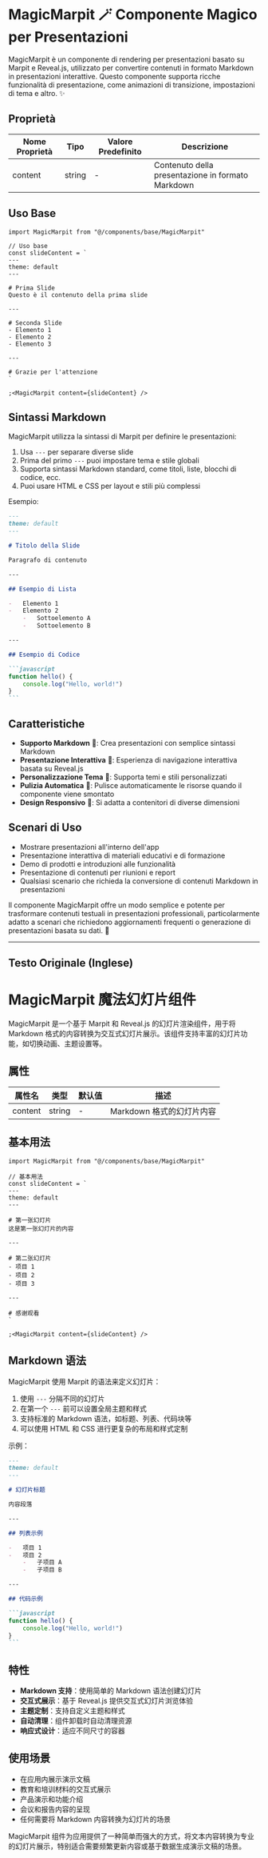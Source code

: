 # MagicMarpit 🪄 Componente Magico per Presentazioni

MagicMarpit è un componente di rendering per presentazioni basato su Marpit e Reveal.js, utilizzato per convertire contenuti in formato Markdown in presentazioni interattive. Questo componente supporta ricche funzionalità di presentazione, come animazioni di transizione, impostazioni di tema e altro. ✨

## Proprietà

| Nome Proprietà | Tipo   | Valore Predefinito | Descrizione                      |
| -------------- | ------ | ------------------ | -------------------------------- |
| content        | string | -                  | Contenuto della presentazione in formato Markdown |

## Uso Base

```tsx
import MagicMarpit from "@/components/base/MagicMarpit"

// Uso base
const slideContent = `
---
theme: default
---

# Prima Slide
Questo è il contenuto della prima slide

---

# Seconda Slide
- Elemento 1
- Elemento 2
- Elemento 3

---

# Grazie per l'attenzione
`

;<MagicMarpit content={slideContent} />
```

## Sintassi Markdown

MagicMarpit utilizza la sintassi di Marpit per definire le presentazioni:

1. Usa `---` per separare diverse slide
2. Prima del primo `---` puoi impostare tema e stile globali
3. Supporta sintassi Markdown standard, come titoli, liste, blocchi di codice, ecc.
4. Puoi usare HTML e CSS per layout e stili più complessi

Esempio:

````markdown
---
theme: default
---

# Titolo della Slide

Paragrafo di contenuto

---

## Esempio di Lista

-   Elemento 1
-   Elemento 2
    -   Sottoelemento A
    -   Sottoelemento B

---

## Esempio di Codice

```javascript
function hello() {
    console.log("Hello, world!")
}
```
````

## Caratteristiche

-   **Supporto Markdown** 📝: Crea presentazioni con semplice sintassi Markdown
-   **Presentazione Interattiva** 🎯: Esperienza di navigazione interattiva basata su Reveal.js
-   **Personalizzazione Tema** 🎨: Supporta temi e stili personalizzati
-   **Pulizia Automatica** 🧹: Pulisce automaticamente le risorse quando il componente viene smontato
-   **Design Responsivo** 📱: Si adatta a contenitori di diverse dimensioni

## Scenari di Uso

-   Mostrare presentazioni all'interno dell'app
-   Presentazione interattiva di materiali educativi e di formazione
-   Demo di prodotti e introduzioni alle funzionalità
-   Presentazione di contenuti per riunioni e report
-   Qualsiasi scenario che richieda la conversione di contenuti Markdown in presentazioni

Il componente MagicMarpit offre un modo semplice e potente per trasformare contenuti testuali in presentazioni professionali, particolarmente adatto a scenari che richiedono aggiornamenti frequenti o generazione di presentazioni basata su dati. 🚀

---

## Testo Originale (Inglese)

# MagicMarpit 魔法幻灯片组件

MagicMarpit 是一个基于 Marpit 和 Reveal.js 的幻灯片渲染组件，用于将 Markdown 格式的内容转换为交互式幻灯片展示。该组件支持丰富的幻灯片功能，如切换动画、主题设置等。

## 属性

| 属性名  | 类型   | 默认值 | 描述                      |
| ------- | ------ | ------ | ------------------------- |
| content | string | -      | Markdown 格式的幻灯片内容 |

## 基本用法

```tsx
import MagicMarpit from "@/components/base/MagicMarpit"

// 基本用法
const slideContent = `
---
theme: default
---

# 第一张幻灯片
这是第一张幻灯片的内容

---

# 第二张幻灯片
- 项目 1
- 项目 2
- 项目 3

---

# 感谢观看
`

;<MagicMarpit content={slideContent} />
```

## Markdown 语法

MagicMarpit 使用 Marpit 的语法来定义幻灯片：

1. 使用 `---` 分隔不同的幻灯片
2. 在第一个 `---` 前可以设置全局主题和样式
3. 支持标准的 Markdown 语法，如标题、列表、代码块等
4. 可以使用 HTML 和 CSS 进行更复杂的布局和样式定制

示例：

````markdown
---
theme: default
---

# 幻灯片标题

内容段落

---

## 列表示例

-   项目 1
-   项目 2
    -   子项目 A
    -   子项目 B

---

## 代码示例

```javascript
function hello() {
    console.log("Hello, world!")
}
```
````

## 特性

-   **Markdown 支持**：使用简单的 Markdown 语法创建幻灯片
-   **交互式展示**：基于 Reveal.js 提供交互式幻灯片浏览体验
-   **主题定制**：支持自定义主题和样式
-   **自动清理**：组件卸载时自动清理资源
-   **响应式设计**：适应不同尺寸的容器

## 使用场景

-   在应用内展示演示文稿
-   教育和培训材料的交互式展示
-   产品演示和功能介绍
-   会议和报告内容的呈现
-   任何需要将 Markdown 内容转换为幻灯片的场景

MagicMarpit 组件为应用提供了一种简单而强大的方式，将文本内容转换为专业的幻灯片展示，特别适合需要频繁更新内容或基于数据生成演示文稿的场景。
